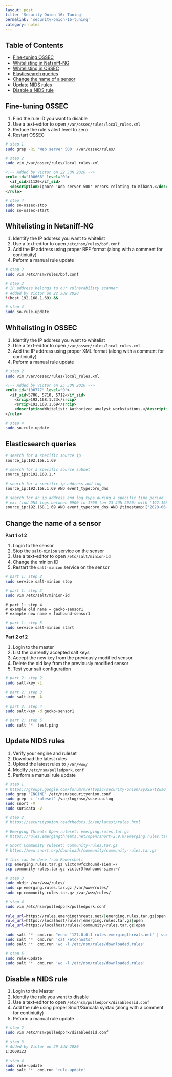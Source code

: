 ```yaml
---
layout: post
title: 'Security Onion 16: Tuning'
permalink: 'security-onion-16-tuning'
category: notes
---
```


## Table of Contents
* [Fine-tuning OSSEC](#fine-tuning-ossec)
* [Whitelisting in Netsniff-NG](#whitelisting-in-netsniff-ng)
* [Whitelisting in OSSEC](#whitelisting-in-ossec)
* [Elasticsearch queries](#elasticsearch-queries)
* [Change the name of a sensor](#change-the-name-of-a-sensor)
* [Update NIDS rules](#update-nids-rules)
* [Disable a NIDS rule](#disable-a-nids-rule)

## Fine-tuning OSSEC
1. Find the rule ID you want to disable
2. Use a text-editor to open `/var/ossec/rules/local_rules.xml`
3. Reduce the rule's alert level to zero
4. Restart OSSEC
```bash
# step 1
sudo grep -Ri 'Web server 500' /var/ossec/rules/
```
```bash
# step 2
sudo vim /var/ossec/rules/local_rules.xml
```
```xml
<!-- Added by Victor on 22 JUN 2020 -->
<rule id="100666" level="0">
  <if_sid>31120</if_sid>
  <description>Ignore 'Web server 500' errors relating to Kibana.</description>
</rule>
```
```bash
# step 4
sudo so-ossec-stop
sudo so-ossec-start
```

## Whitelisting in Netsniff-NG
1. Identify the IP address you want to whitelist
2. Use a text-editor to open `/etc/nsm/rules/bpf.conf`
3. Add the IP address using proper BPF format (along with a comment for continiuity)
4. Peform a manual rule update
```bash
# step 2
sudo vim /etc/nsm/rules/bpf.conf
```
```bash
# step 3
# IP address belongs to our vulnerability scanner
# Added by Victor on 22 JUN 2020
!(host 192.168.1.69) &&
```
```bash
# step 4
sudo so-rule-update
```

## Whitelisting in OSSEC
1. Identify the IP address you want to whitelist
2. Use a text-editor to open `/var/ossec/rules/local_rules.xml`
3. Add the IP address using proper XML format (along with a comment for continiuity)
4. Peform a manual rule update
```bash
# step 2
sudo vim /var/ossec/rules/local_rules.xml
```
```xml
<!-- Added by Victor on 25 JUN 2020 -->
<rule id="100777" level="0">
  <if_sid>5706, 5710, 5712</if_sid>
    <srcip>192.168.1.23</srcip>
    <srcip>192.168.1.69</srcip>
    <description>Whitelist: Authorized analyst workstations.</description>
</rule>
```
```bash
# step 4
sudo so-rule-update
```

## Elasticsearch queries
```bash
# search for a specific source ip
source_ip:192.168.1.69

# search for a specific source subnet
source_ips:192.168.1.*

# search for a specific ip address and log
source_ip:192.168.1.69 AND event_type:bro_dns

# search for an ip address and log type during a specific time period
# ex: find DNS logs between 0900 to 1700 (on 23 JUN 2020) with '192.168.1.69' as the query source
source_ip:192.168.1.69 AND event_type:bro_dns AND @timestamp:["2020-06-23T09:00" TO "2020-06-23T17:00"]
```

## Change the name of a sensor 
**Part 1 of 2**
1. Login to the sensor
2. Stop the `salt-minion` service on the sensor
3. Use a text-editor to open `/etc/salt/minion-id`
4. Change the minion ID 
5. Restart the `salt-minion` service on the sensor
```bash
# part 1: step 2
sudo service salt-minion stop
``` 
```bash
# part 1: step 3
sudo vim /etc/salt/minion-id
```
```
# part 1: step 4
# example old name = gecko-sensor1
# example new name = foxhound-sensor1
```
```bash
# part 1: step 5
sudo service salt-minion start
```
**Part 2 of 2**
1. Login to the master
2. List the currently accepted salt keys
3. Accept the new key from the previously modified sensor
4. Delete the old key from the previously modified sensor
5. Test your salt configuration
```bash
# part 2: step 2
sudo salt-key -L
```
```bash
# part 2: step 3
sudo salt-key -A
```
```bash
# part 2: step 4
sudo salt-key -d gecko-sensor1
```
```bash
# part 2: step 5
sudo salt '*' test.ping
```

## Update NIDS rules
1. Verify your engine and ruleset
2. Download the latest rules
3. Upload the latest rules to `/var/www/`
4. Modify `/etc/nsm/pulledpork.conf`
5. Perform a manual rule update
```bash
# step 1
# https://groups.google.com/forum/m/#!topic/security-onion/SyJSSYtZws0
sudo grep 'ENGINE' /etc/nsm/securityonion.conf
sudo grep -i 'ruleset' /var/log/nsm/sosetup.log 
sudo snort -V
sudo suricata -V
```
```bash
# step 2
# https://securityonion.readthedocs.io/en/latest/rules.html
```
```bash
# Emerging Threats Open ruleset: emerging.rules.tar.gz
# https://rules.emergingthreats.net/open/snort-2.9.0/emerging.rules.tar.gz
```
```bash
# Snort Community ruleset: community-rules.tar.gz
# https://www.snort.org/downloads/community/community-rules.tar.gz
```
```bash
# this can be done from Powershell
scp emerging.rules.tar.gz victor@foxhound-siem:~/
scp community-rules.tar.gz victor@foxhound-siem:~/
```
```bash
# step 3
sudo mkdir /var/www/rules/
sudo cp emerging.rules.tar.gz /var/www/rules/ 
sudo cp community-rules.tar.gz /var/www/rules/
```
```bash
# step 4
sudo vim /etc/nsm/pulledpork/pulledpork.conf
```
```bash
rule_url=https://rules.emergingthreats.net/|emerging.rules.tar.gz|open
rule_url=https://localhost/rules/|emerging.rules.tar.gz|open
rule_url=https://localhost/rules/|community-rules.tar.gz|open
```
```bash
sudo salt '*' cmd.run "echo '127.0.0.1 rules.emergingthreats.net' | sudo tee -a /etc/hosts"
sudo salt '*' cmd.run 'cat /etc/hosts'
sudo salt '*' cmd.run 'wc -l /etc/nsm/rules/downloaded.rules'
```
```bash
# step 5
sudo rule-update
sudo salt '*' cmd.run 'wc -l /etc/nsm/rules/downloaded.rules'
```

## Disable a NIDS rule
1. Login to the Master
2. Identify the rule you want to disable
3. Use a text-editor to open `/etc/nsm/pulledpork/disabledsid.conf`
4. Add the rule using proper Snort/Suricata syntax (along with a comment for continiuity)
5. Peform a manual rule update
```bash
# step 2
sudo vim /etc/nsm/pulledpork/disabledsid.conf
```
```bash
# step 3
# Added by Victor on 29 JUN 2020
1:2008123
```
```bash
# step 4
sudo rule-update
sudo salt '*' cmd.run 'rule.update'
```
